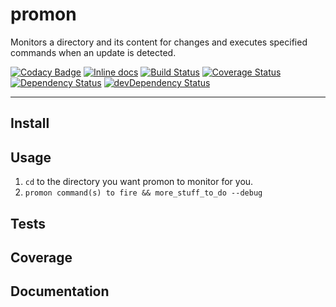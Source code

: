 promon
======

Monitors a directory and its content for changes and executes specified commands when an update is detected.


[![Codacy Badge](https://www.codacy.com/project/badge/43b75eba935c472aa266524a770d88c6)](https://www.codacy.com/app/sam_1700/promon)
[![Inline docs](http://inch-ci.org/github/opensoars/promon.svg?branch=master)](http://inch-ci.org/github/opensoars/promon)
[![Build Status](https://travis-ci.org/opensoars/promon.svg)](https://travis-ci.org/opensoars/promon)
[![Coverage Status](https://coveralls.io/repos/opensoars/promon/badge.svg)](https://coveralls.io/r/opensoars/promon)
[![Dependency Status](https://david-dm.org/opensoars/promon.svg)](https://david-dm.org/opensoars/promon)
[![devDependency Status](https://david-dm.org/opensoars/promon/dev-status.svg)](https://david-dm.org/opensoars/promon#info=devDependencies)


---


## Install



## Usage

1. `cd` to the directory you want promon to monitor for you.
2. `promon command(s) to fire && more_stuff_to_do --debug`


## Tests



## Coverage



## Documentation